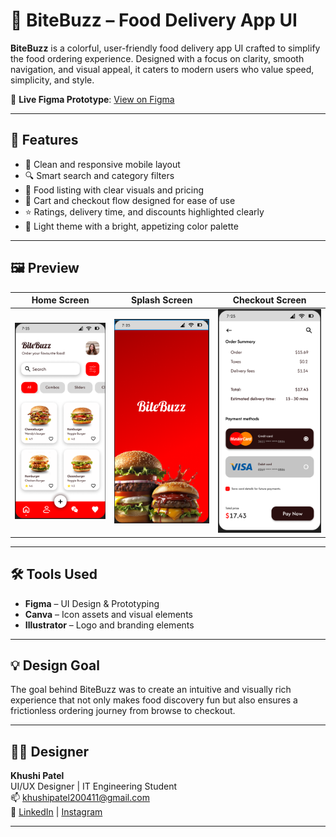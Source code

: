 # 🍔 BiteBuzz – Food Delivery App UI

**BiteBuzz** is a colorful, user-friendly food delivery app UI crafted to simplify the food ordering experience. Designed with a focus on clarity, smooth navigation, and visual appeal, it caters to modern users who value speed, simplicity, and style.

🔗 **Live Figma Prototype**: [View on Figma](https://www.figma.com/proto/Beppm6EBtV3vroDNZXUrdP/Untitled?node-id=0-1&t=yHsMFUIXSgW9y5ik-1)

---

## 🚀 Features

- 📱 Clean and responsive mobile layout
- 🔍 Smart search and category filters
- 🍕 Food listing with clear visuals and pricing
- 🛒 Cart and checkout flow designed for ease of use
- ⭐ Ratings, delivery time, and discounts highlighted clearly
- 🎨 Light theme with a bright, appetizing color palette

---

## 🖼️ Preview

| Home Screen | Splash Screen | Checkout Screen |
|-------------|---------------|------------------|
| ![Home](Screenshots/home.png) | ![Splash](Screenshots/splash.png) | ![Checkout](Screenshots/checkout.png) |

---

## 🛠️ Tools Used

- **Figma** – UI Design & Prototyping  
- **Canva** – Icon assets and visual elements  
- **Illustrator** – Logo and branding elements  

---

## 💡 Design Goal

The goal behind BiteBuzz was to create an intuitive and visually rich experience that not only makes food discovery fun but also ensures a frictionless ordering journey from browse to checkout.

---

## 👩‍💻 Designer

**Khushi Patel**  
UI/UX Designer | IT Engineering Student  
📫 khushipatel200411@gmail.com  
🔗 [LinkedIn](https://www.linkedin.com/in/khushi-patel-279567338) | [Instagram](https://instagram.com/justtkhushii_._)

---

